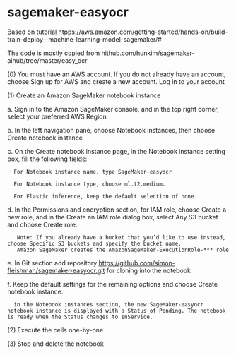 # sagemaker-easyocr

  Based on tutorial htpps://aws.amazon.com/getting-started/hands-on/build-train-deploy--machine-learning-model-sagemaker/#

  The code is mostly copied from hithub.com/hunkim/sagemaker-aihub/tree/master/easy_ocr 

(0) You must have an AWS account. If you do not already have an account, choose Sign up for AWS and create a new account. Log in to your account 

(1) Create an Amazon SageMaker notebook instance 

   a. Sign in to the Amazon SageMaker console, and in the top right corner, select your preferred AWS Region 

   b. In the left navigation pane, choose Notebook instances, then choose Create notebook instance 

   c. On the Create notebook instance page, in the Notebook instance setting box, fill the following fields: 

      For Notebook instance name, type SageMaker-easyocr 

      For Notebook instance type, choose ml.t2.medium. 

      For Elastic inference, keep the default selection of none. 

   d. In the Permissions and encryption section, for IAM role, choose Create a new role, and in the Create an IAM role dialog box, select Any S3 bucket and choose Create role. 

       Note: If you already have a bucket that you’d like to use instead, choose Specific S3 buckets and specify the bucket name. 
       Amazon SageMaker creates the AmazonSageMaker-ExecutionRole-*** role 
   e. In Git section add repository https://github.com/simon-fleishman/sagemaker-easyocr.git for cloning into the notebook

   f. Keep the default settings for the remaining options and choose Create notebook instance. 

      in the Notebook instances section, the new SageMaker-easyocr notebook instance is displayed with a Status of Pending. The notebook is ready when the Status changes to InService. 

(2) Execute the cells one-by-one

(3) Stop and delete the notebook
       
